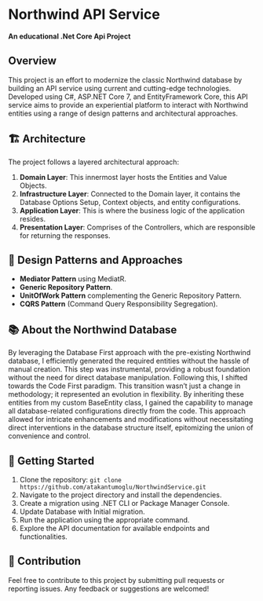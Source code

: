 # Northwind API Service
<b>An educational .Net Core Api Project</b>
## Overview

<!-- Optionally, you can put a logo related to Northwind or your project here -->

This project is an effort to modernize the classic Northwind database by building an API service using current and cutting-edge technologies. Developed using C#, ASP.NET Core 7, and EntityFramework Core, this API service aims to provide an experiential platform to interact with Northwind entities using a range of design patterns and architectural approaches.

## 🏗 Architecture

The project follows a layered architectural approach:

1. **Domain Layer**: This innermost layer hosts the Entities and Value Objects.
2. **Infrastructure Layer**: Connected to the Domain layer, it contains the Database Options Setup, Context objects, and entity configurations.
3. **Application Layer**: This is where the business logic of the application resides.
4. **Presentation Layer**: Comprises of the Controllers, which are responsible for returning the responses.

## 📐 Design Patterns and Approaches

- **Mediator Pattern** using MediatR.
- **Generic Repository Pattern**.
- **UnitOfWork Pattern** complementing the Generic Repository Pattern.
- **CQRS Pattern** (Command Query Responsibility Segregation).

## 📚 About the Northwind Database

By leveraging the Database First approach with the pre-existing Northwind database, I efficiently generated the required entities without the hassle of manual creation. This step was instrumental, providing a robust foundation without the need for direct database manipulation. Following this, I shifted towards the Code First paradigm. This transition wasn’t just a change in methodology; it represented an evolution in flexibility. By inheriting these entities from my custom BaseEntity class, I gained the capability to manage all database-related configurations directly from the code. This approach allowed for intricate enhancements and modifications without necessitating direct interventions in the database structure itself, epitomizing the union of convenience and control.

## 🚀 Getting Started

<!-- You might want to include steps for setting up the project locally, such as cloning the repository, installing dependencies, setting up the database, and running the application. -->

1. Clone the repository: `git clone https://github.com/atakantumoglu/NorthwindService.git`
2. Navigate to the project directory and install the dependencies.
3. Create a migration using .NET CLI or Package Manager Console.
4. Update Database with Initial migration.
5. Run the application using the appropriate command.
6. Explore the API documentation for available endpoints and functionalities.

## 🤝 Contribution

<!-- Optionally, you can add a section on how people can contribute, report issues, or request features. -->

Feel free to contribute to this project by submitting pull requests or reporting issues. Any feedback or suggestions are welcomed!


